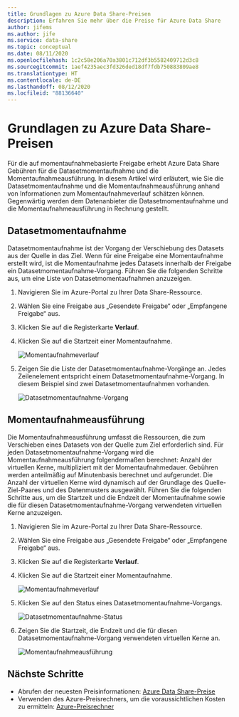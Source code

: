 ```yaml
---
title: Grundlagen zu Azure Data Share-Preisen
description: Erfahren Sie mehr über die Preise für Azure Data Share
author: jifems
ms.author: jife
ms.service: data-share
ms.topic: conceptual
ms.date: 08/11/2020
ms.openlocfilehash: 1c2c58e206a70a3801c712df3b5582409712d3c8
ms.sourcegitcommit: 1aef4235aec3fd326ded18df7fdb750883809ae8
ms.translationtype: HT
ms.contentlocale: de-DE
ms.lasthandoff: 08/12/2020
ms.locfileid: "88136640"
---
```

# <a name="understand-azure-data-share-pricing"></a>Grundlagen zu Azure Data Share-Preisen

Für die auf momentaufnahmebasierte Freigabe erhebt Azure Data Share Gebühren für die Datasetmomentaufnahme und die Momentaufnahmeausführung. In diesem Artikel wird erläutert, wie Sie die Datasetmomentaufnahme und die Momentaufnahmeausführung anhand von Informationen zum Momentaufnahmeverlauf schätzen können. Gegenwärtig werden dem Datenanbieter die Datasetmomentaufnahme und die Momentaufnahmeausführung in Rechnung gestellt.

## <a name="dataset-snapshot"></a>Datasetmomentaufnahme

Datasetmomentaufnahme ist der Vorgang der Verschiebung des Datasets aus der Quelle in das Ziel. Wenn für eine Freigabe eine Momentaufnahme erstellt wird, ist die Momentaufnahme jedes Datasets innerhalb der Freigabe ein Datasetmomentaufnahme-Vorgang. Führen Sie die folgenden Schritte aus, um eine Liste von Datasetmomentaufnahmen anzuzeigen. 

1. Navigieren Sie im Azure-Portal zu Ihrer Data Share-Ressource.

1. Wählen Sie eine Freigabe aus „Gesendete Freigabe“ oder „Empfangene Freigabe“ aus.

1. Klicken Sie auf die Registerkarte **Verlauf**.

1. Klicken Sie auf die Startzeit einer Momentaufnahme.
 
    ![Momentaufnahmeverlauf](./media/concepts/concepts-pricing/pricing-snapshot-history.png "Momentaufnahmeverlauf") 

1. Zeigen Sie die Liste der Datasetmomentaufnahme-Vorgänge an. Jedes Zeilenelement entspricht einem Datasetmomentaufnahme-Vorgang. In diesem Beispiel sind zwei Datasetmomentaufnahmen vorhanden.

    ![Datasetmomentaufnahme-Vorgang](./media/concepts/concepts-pricing/pricing-dataset-snapshot.png "Datasetmomentaufnahme-Vorgang")

## <a name="snapshot-execution"></a>Momentaufnahmeausführung

Die Momentaufnahmeausführung umfasst die Ressourcen, die zum Verschieben eines Datasets von der Quelle zum Ziel erforderlich sind. Für jeden Datasetmomentaufnahme-Vorgang wird die Momentaufnahmeausführung folgendermaßen berechnet: Anzahl der virtuellen Kerne, multipliziert mit der Momentaufnahmedauer. Gebühren werden anteilmäßig auf Minutenbasis berechnet und aufgerundet. Die Anzahl der virtuellen Kerne wird dynamisch auf der Grundlage des Quelle-Ziel-Paares und des Datenmusters ausgewählt. Führen Sie die folgenden Schritte aus, um die Startzeit und die Endzeit der Momentaufnahme sowie die für diesen Datasetmomentaufnahme-Vorgang verwendeten virtuellen Kerne anzuzeigen.

1. Navigieren Sie im Azure-Portal zu Ihrer Data Share-Ressource.

1. Wählen Sie eine Freigabe aus „Gesendete Freigabe“ oder „Empfangene Freigabe“ aus.

1. Klicken Sie auf die Registerkarte **Verlauf**.

1. Klicken Sie auf die Startzeit einer Momentaufnahme.

    ![Momentaufnahmeverlauf](./media/concepts/concepts-pricing/pricing-snapshot-history.png "Momentaufnahmeverlauf") 

1. Klicken Sie auf den Status eines Datasetmomentaufnahme-Vorgangs.

    ![Datasetmomentaufnahme-Status](./media/concepts/concepts-pricing/pricing-snapshot-status.png "Datasetmomentaufnahme-Status")

1. Zeigen Sie die Startzeit, die Endzeit und die für diesen Datasetmomentaufnahme-Vorgang verwendeten virtuellen Kerne an. 

    ![Momentaufnahmeausführung](./media/concepts/concepts-pricing/pricing-snapshot-execution.png "Momentaufnahmeausführung")

## <a name="next-steps"></a>Nächste Schritte

- Abrufen der neuesten Preisinformationen: [Azure Data Share-Preise](https://azure.microsoft.com/pricing/details/data-share/)
- Verwenden des Azure-Preisrechners, um die voraussichtlichen Kosten zu ermitteln: [Azure-Preisrechner](https://azure.microsoft.com/pricing/calculator/)
